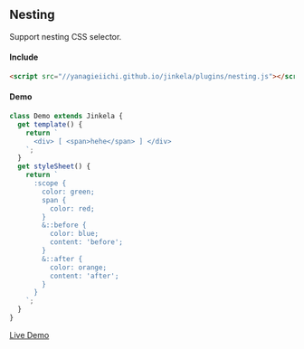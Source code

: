 ## Nesting

Support nesting CSS selector.

#### Include

```html
<script src="//yanagieiichi.github.io/jinkela/plugins/nesting.js"></script>
```

#### Demo

```js
class Demo extends Jinkela {
  get template() {
    return `
      <div> [ <span>hehe</span> ] </div>
    `;
  }
  get styleSheet() {
    return `
      :scope {
        color: green;
        span {
          color: red;
        }
        &::before {
          color: blue;
          content: 'before';
        }
        &::after {
          color: orange;
          content: 'after';
        }
      }
    `;
  }
}
```

[Live Demo](nesting-demo.html)
